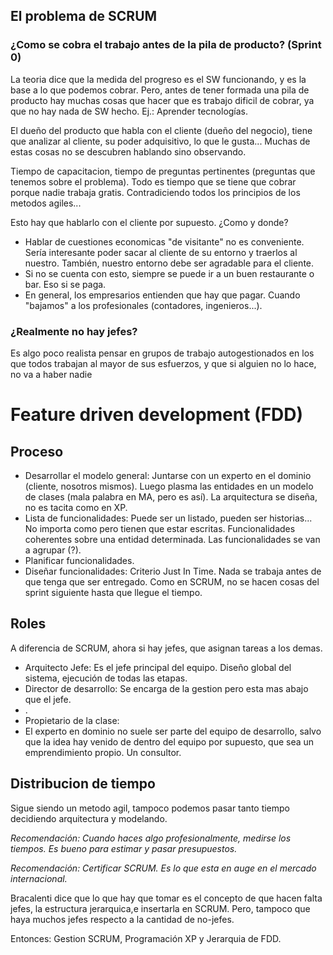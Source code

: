 ## El problema de SCRUM

### ¿Como se cobra el trabajo antes de la pila de producto? (Sprint 0)

La teoria dice que la medida del progreso es el SW funcionando, y es la base a lo que podemos cobrar. Pero, antes de tener formada una pila de producto hay muchas cosas que hacer que es trabajo dificil de cobrar, ya que no hay nada de SW hecho. Ej.: Aprender tecnologías.

El dueño del producto que habla con el cliente (dueño del negocio), tiene que analizar al cliente, su poder adquisitivo, lo que le gusta... Muchas de estas cosas no se descubren hablando sino observando.

Tiempo de capacitacion, tiempo de preguntas pertinentes (preguntas que tenemos sobre el problema). Todo es tiempo que se tiene que cobrar porque nadie trabaja gratis. Contradiciendo todos los principios de los metodos agiles...

Esto hay que hablarlo con el cliente por supuesto. ¿Como y donde?
+ Hablar de cuestiones economicas "de visitante" no es conveniente. Sería interesante poder sacar al cliente de su entorno y traerlos al nuestro. También, nuestro entorno debe ser agradable para el cliente.
+ Si no se cuenta con esto, siempre se puede ir a un buen restaurante o bar. Eso si se paga.
+ En general, los empresarios entienden que hay que pagar. Cuando "bajamos" a los profesionales (contadores, ingenieros...).

### ¿Realmente no hay jefes?
Es algo poco realista pensar en grupos de trabajo autogestionados en los que todos trabajan al mayor de sus esfuerzos, y que si alguien no lo hace, no va a haber nadie

# Feature driven development (FDD)
## Proceso
+ Desarrollar el modelo general: Juntarse con un experto en el dominio (cliente, nosotros mismos). Luego plasma las entidades en un modelo de clases (mala palabra en MA, pero es así). La arquitectura se diseña, no es tacita como en XP.
+ Lista de funcionalidades: Puede ser un listado, pueden ser historias... No importa como pero tienen que estar escritas. Funcionalidades coherentes sobre una entidad determinada. Las funcionalidades se van a agrupar (?).
+ Planificar funcionalidades.
+ Diseñar funcionalidades: Criterio Just In Time. Nada se trabaja antes de que tenga que ser entregado. Como en SCRUM, no se hacen cosas del sprint siguiente hasta que llegue el tiempo.
  
## Roles
A diferencia de SCRUM, ahora si hay jefes, que asignan tareas a los demas.

+ Arquitecto Jefe: Es el jefe principal del equipo. Diseño global del sistema, ejecución de todas las etapas.
+ Director de desarrollo: Se encarga de la gestion pero esta mas abajo que el jefe.
+ .
+ Propietario de la clase:
+ El experto en dominio no suele ser parte del equipo de desarrollo, salvo que la idea hay venido de dentro del equipo por supuesto, que sea un emprendimiento propio. Un consultor.

## Distribucion de tiempo
Sigue siendo un metodo agil, tampoco podemos pasar tanto tiempo decidiendo arquitectura y modelando.

*Recomendación: Cuando haces algo profesionalmente, medirse los tiempos. Es bueno para estimar y pasar presupuestos.*

*Recomendación: Certificar SCRUM. Es lo que esta en auge en el mercado internacional.*

Bracalenti dice que lo que hay que tomar es el concepto de que hacen falta jefes, la estructura jerarquica,e insertarla en SCRUM. Pero, tampoco que haya muchos jefes respecto a la cantidad de no-jefes.

Entonces: Gestion SCRUM, Programación XP y Jerarquia de FDD.